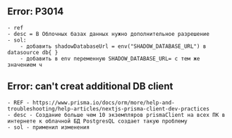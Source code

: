 ## Error: P3014
    - ref
    - desc = В Облочных базах данных нужно дополнительное разрешение
    - sol:
		- добавить shadowDatabaseUrl = env("SHADOW_DATABASE_URL") в datasource db{ }
		- добавить в env переменную SHADOW_DATABASE_URL= с тем же значением ч

## Error: can't creat additional DB client
	- REF - https://www.prisma.io/docs/orm/more/help-and-troubleshooting/help-articles/nextjs-prisma-client-dev-practices
	- desc - Создание больше чем 10 экземпляров prismaClient на всех ПК в интернете к облачной БД PostgresQL создает такую проблему
	- sol - применил изменения